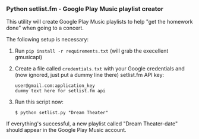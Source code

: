 ### Python setlist.fm - Google Play Music playlist creator

This utility will create Google Play Music playlists to help "get the homework done"
when going to a concert.

The following setup is necessary:
1. Run `pip install -r requirements.txt` (will grab the execellent gmusicapi)
2. Create a file called `credentials.txt` with your Google credentials and
   (now ignored, just put a dummy line there) setlist.fm API key:
   
   ```
   user@gmail.com:application_key
   dummy text here for setlist.fm api
   ```
3. Run this script now:
   ```
   $ python setlist.py "Dream Theater"
   ```
If everything's successful, a new playlist called "Dream Theater-date" should appear
in the Google Play Music account.
